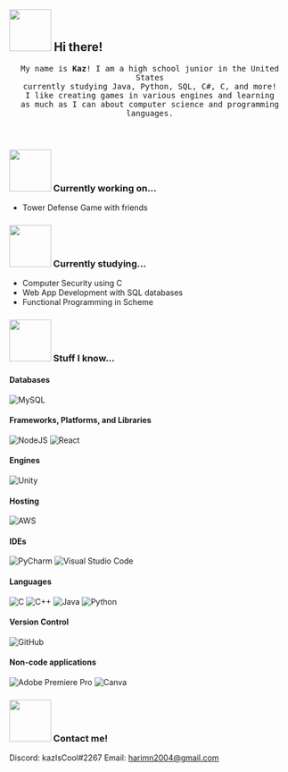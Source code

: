 ## <img src=https://user-images.githubusercontent.com/101679632/158600425-4835c645-6d2e-4d7a-b8d2-828cc9320ff5.gif width=75px/> Hi there! 

<p align="center" >
  <samp>
    My name is <b>Kaz</b>! I am a high school junior in the United States 
  <br/> currently studying Java, Python, SQL, C#, C, and more! 
    <br/> I like creating games in various engines and learning
      <br/>
as much as I can about computer science and programming languages.
  </samp>
  <br/>
  <br/>
  <br/>
</p>

### <img src=https://user-images.githubusercontent.com/101679632/158602240-f4b4a886-40f1-4c83-8cec-5fb8e15badbf.gif width=75px/> Currently working on...
- Tower Defense Game with friends

### <img src=https://user-images.githubusercontent.com/101679632/158604328-a62e2767-3de6-4ffe-8b95-7055718b6243.gif width=75px/> Currently studying...
- Computer Security using C
- Web App Development with SQL databases
- Functional Programming in Scheme

### <img src=https://user-images.githubusercontent.com/101679632/158604932-2d4da882-7a0e-4bfd-8468-8fd7eb022f8a.gif width=75px/> Stuff I know...

#### Databases
![MySQL](https://img.shields.io/badge/mysql-%2300f.svg?style=for-the-badge&logo=mysql&logoColor=white)

#### Frameworks, Platforms, and Libraries
![NodeJS](https://img.shields.io/badge/node.js-6DA55F?style=for-the-badge&logo=node.js&logoColor=white)
![React](https://img.shields.io/badge/react-%2320232a.svg?style=for-the-badge&logo=react&logoColor=%2361DAFB)

#### Engines
![Unity](https://img.shields.io/badge/unity-%23000000.svg?style=for-the-badge&logo=unity&logoColor=white)

#### Hosting
![AWS](https://img.shields.io/badge/AWS-%23FF9900.svg?style=for-the-badge&logo=amazon-aws&logoColor=white)

#### IDEs
![PyCharm](https://img.shields.io/badge/pycharm-143?style=for-the-badge&logo=pycharm&logoColor=black&color=black&labelColor=green)
![Visual Studio Code](https://img.shields.io/badge/Visual%20Studio%20Code-0078d7.svg?style=for-the-badge&logo=visual-studio-code&logoColor=white)

#### Languages
![C](https://img.shields.io/badge/c-%2300599C.svg?style=for-the-badge&logo=c&logoColor=white)
![C++](https://img.shields.io/badge/c++-%2300599C.svg?style=for-the-badge&logo=c%2B%2B&logoColor=white)
![Java](https://img.shields.io/badge/java-%23ED8B00.svg?style=for-the-badge&logo=java&logoColor=white)
![Python](https://img.shields.io/badge/python-3670A0?style=for-the-badge&logo=python&logoColor=ffdd54)

#### Version Control
![GitHub](https://img.shields.io/badge/github-%23121011.svg?style=for-the-badge&logo=github&logoColor=white)

#### Non-code applications
![Adobe Premiere Pro](https://img.shields.io/badge/Adobe%20Premiere%20Pro-9999FF.svg?style=for-the-badge&logo=Adobe%20Premiere%20Pro&logoColor=white)
![Canva](https://img.shields.io/badge/Canva-%2300C4CC.svg?style=for-the-badge&logo=Canva&logoColor=white)

### <img src=https://user-images.githubusercontent.com/101679632/158604048-f7c56481-76a4-4c7a-a73a-fdd4f4728798.gif width=75px/> Contact me!
Discord: kazIsCool#2267
Email: harimn2004@gmail.com





